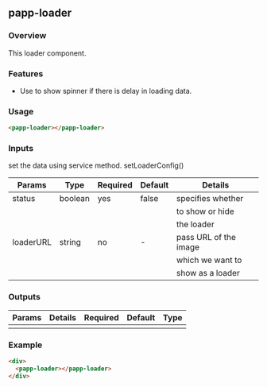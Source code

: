## papp-loader

### Overview

This loader component.

### Features

- Use to show spinner if there is delay in loading data.

### Usage

```html
<papp-loader></papp-loader>
```

### Inputs

set the data using service method.
setLoaderConfig()

| Params   | Type    | Required | Default | Details              |
| -------- | --------| -------- | ------- | -------------------- |
| status   | boolean | yes      | false   | specifies whether    |
|          |         |          |         | to show or hide      | 
|          |         |          |         | the loader           |
| loaderURL| string  | no       | -       | pass URL of the image| 
|          |         |          |         | which we want to     |
|          |         |          |         | show as a loader     |
### Outputs

| Params       | Details              | Required | Default | Type     |
| ------------ | -------------------- | -------- | ------- | -------- |
|              |                      |          |         |          |

### Example
```html
<div>
  <papp-loader></papp-loader>
</div>
```